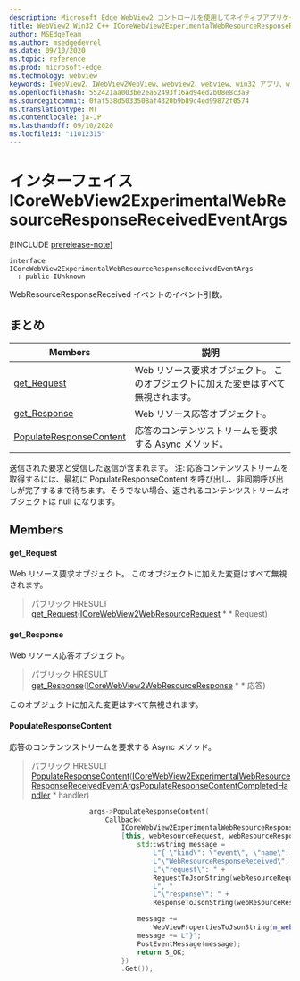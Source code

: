 ```yaml
---
description: Microsoft Edge WebView2 コントロールを使用してネイティブアプリケーションに web 技術 (HTML、CSS、JavaScript) を埋め込む
title: WebView2 Win32 C++ ICoreWebView2ExperimentalWebResourceResponseReceivedEventArgs
author: MSEdgeTeam
ms.author: msedgedevrel
ms.date: 09/10/2020
ms.topic: reference
ms.prod: microsoft-edge
ms.technology: webview
keywords: IWebView2、IWebView2WebView、webview2、webview、win32 アプリ、win32、edge、ICoreWebView2、ICoreWebView2Controller、browser control、edge html、ICoreWebView2ExperimentalWebResourceResponseReceivedEventArgs
ms.openlocfilehash: 552421aa003be2ea52493f16ad94ed2b08e8c3a9
ms.sourcegitcommit: 0faf538d5033508af4320b9b89c4ed99872f0574
ms.translationtype: MT
ms.contentlocale: ja-JP
ms.lasthandoff: 09/10/2020
ms.locfileid: "11012315"
---
```

# インターフェイス ICoreWebView2ExperimentalWebResourceResponseReceivedEventArgs 

[!INCLUDE [prerelease-note](../../includes/prerelease-note.md)]

```
interface ICoreWebView2ExperimentalWebResourceResponseReceivedEventArgs
  : public IUnknown
```

WebResourceResponseReceived イベントのイベント引数。

## まとめ

 Members                        | 説明
--------------------------------|---------------------------------------------
[get_Request](#get_request) | Web リソース要求オブジェクト。 このオブジェクトに加えた変更はすべて無視されます。
[get_Response](#get_response) | Web リソース応答オブジェクト。
[PopulateResponseContent](#populateresponsecontent) | 応答のコンテンツストリームを要求する Async メソッド。

送信された要求と受信した返信が含まれます。 注: 応答コンテンツストリームを取得するには、最初に PopulateResponseContent を呼び出し、非同期呼び出しが完了するまで待ちます。そうでない場合、返されるコンテンツストリームオブジェクトは null になります。

## Members

#### get_Request 

Web リソース要求オブジェクト。 このオブジェクトに加えた変更はすべて無視されます。

> パブリック HRESULT [get_Request](#get_request)([ICoreWebView2WebResourceRequest](icorewebview2webresourcerequest.md) * * Request)

#### get_Response 

Web リソース応答オブジェクト。

> パブリック HRESULT [get_Response](#get_response)([ICoreWebView2WebResourceResponse](icorewebview2webresourceresponse.md) * * 応答)

このオブジェクトに加えた変更はすべて無視されます。

#### PopulateResponseContent 

応答のコンテンツストリームを要求する Async メソッド。

> パブリック HRESULT [PopulateResponseContent](#populateresponsecontent)([ICoreWebView2ExperimentalWebResourceResponseReceivedEventArgsPopulateResponseContentCompletedHandler](icorewebview2experimentalwebresourceresponsereceivedeventargspopulateresponsecontentcompletedhandler.md) * handler)

```cpp
                    args->PopulateResponseContent(
                        Callback<
                            ICoreWebView2ExperimentalWebResourceResponseReceivedEventArgsPopulateResponseContentCompletedHandler>(
                            [this, webResourceRequest, webResourceResponse](HRESULT result) {
                                std::wstring message =
                                    L"{ \"kind\": \"event\", \"name\": "
                                    L"\"WebResourceResponseReceived\", \"args\": {"
                                    L"\"request\": " +
                                    RequestToJsonString(webResourceRequest.get()) +
                                    L", "
                                    L"\"response\": " +
                                    ResponseToJsonString(webResourceResponse.get()) + L"}";

                                message +=
                                    WebViewPropertiesToJsonString(m_webviewEventSource.get());
                                message += L"}";
                                PostEventMessage(message);
                                return S_OK;
                            })
                            .Get());
```

